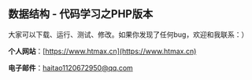 ## 数据结构 - 代码学习之PHP版本

大家可以下载、运行、测试、修改。如果你发现了任何bug，欢迎和我联系：）

**个人网站**：[https://www.htmax.cn](https://www.htmax.cn)

**电子邮件**：[haitao1120672950@qq.com](mailto:1120672950@qq.com)